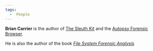 ```yaml
---
tags:
  -  People
---
```

**Brian Carrier** is the author of [The Sleuth
Kit](the_sleuth_kit.md) and the [Autopsy Forensic
Browser](autopsy_forensic_browser.md).

He is also the author of the book [*File System Forensic
Analysis*](https://digital-evidence.org/fsfa/)

